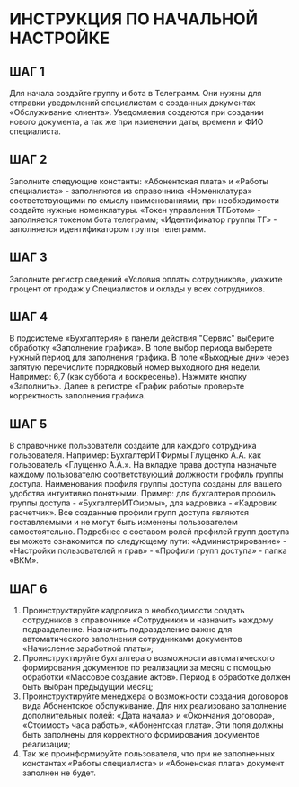 # ИНСТРУКЦИЯ ПО НАЧАЛЬНОЙ НАСТРОЙКЕ  
 
## ШАГ 1
Для начала создайте группу и бота в Телеграмм. Они нужны для отправки уведомлений специалистам о созданных документах «Обслуживание клиента». Уведомления создаются при создании нового документа, а так же при изменении даты, времени и ФИО специалиста.

## ШАГ 2
Заполните следующие константы: «Абонентская плата» и «Работы специалиста» - заполняются из справочника «Номенклатура» соответствующими по смыслу наименованиями, при необходимости создайте нужные номенклатуры.
«Токен управления ТГБотом» - заполняется токеном бота телеграмм; «Идентификатор группы ТГ» - заполняется идентификатором группы телеграмм.

## ШАГ 3
Заполните регистр сведений «Условия оплаты сотрудников», укажите процент от продаж у Специалистов и оклады у всех сотрудников.

## ШАГ 4
В подсистеме «Бухгалтерия» в панели действия "Сервис" выберите обработку «Заполнение графика». В поле выбор периода выберете нужный период  для заполнения графика. В поле «Выходные дни» через запятую перечислите порядковый номер выходного дня недели. Например: 6,7 (как суббота и воскресенье). Нажмите кнопку «Заполнить». Далее в регистре «График работы» проверьте корректность заполнения графика. 

## ШАГ 5
В справочнике пользователи создайте для каждого сотрудника пользователя. Например: БухгалтерИТФирмы Глущенко А.А. как пользователь «Глущенко А.А.». На вкладке права доступа назначьте каждому пользователю соответствующий должности профиль группы доступа. Наименования профиля группы доступа созданы для вашего удобства интуитивно понятными. Пример: для бухгалтеров профиль группы доступа - «БухгалтерИТФирмы», для кадровика - «Кадровик расчетчик». Все созданные профили групп доступа являются поставляемыми и не могут быть изменены пользователем самостоятельно. Подробнее с составом ролей профилей групп доступа вы можете ознакомится по следующему пути: «Администрирование» - «Настройки пользователей и прав» - «Профили групп доступа» - папка «ВКМ».

## ШАГ 6
1. ﻿﻿Проинструктируйте кадровика о необходимости создать сотрудников в справочнике «Сотрудники» и назначить каждому подразделение. Назначить подразделение важно для автоматического заполнения сотрудниками документов «Начисление заработной платы»;
2. ﻿﻿﻿Проинструктируйте бухгалтера о возможности автоматического формирования документов по реализации за месяц с помощью обработки «Массовое создание актов». Период в обработке должен быть выбран предыдущий месяц;
3. Проинструктируйте менеджера о возможности создания договоров вида Абонентское обслуживание. Для них реализовано заполнение дополнительных полей: «Дата начала» и «Окончания договора», «Стоимость часа работы», «Абонентская плата». Эти поля должны быть заполнены для корректного формирования документов реализации;
4. Так же проинформируйте пользователя, что при не заполненных константах «Работы специалиста» и «Абоненская плата» документ заполнен не будет.
